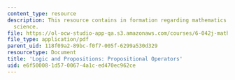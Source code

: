 ```yaml
---
content_type: resource
description: This resource contains in formation regarding mathematics for computer
  science.
file: https://ol-ocw-studio-app-qa.s3.amazonaws.com/courses/6-042j-mathematics-for-computer-science-spring-2015/e6f500081d5700674a1ced470ec962ce_MIT6_042JS16_PropositOper.pdf
file_type: application/pdf
parent_uid: 118f09a2-89bc-f0f7-005f-6299a530d329
resourcetype: Document
title: 'Logic and Propositions: Propositional Operators'
uid: e6f50008-1d57-0067-4a1c-ed470ec962ce
---
```

